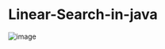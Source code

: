 # Linear-Search-in-java
![image](https://user-images.githubusercontent.com/64362437/192517623-ab81ccbb-2110-4d0e-bbc5-1fa058ff13a0.png)
